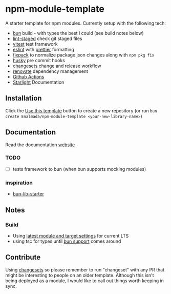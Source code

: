 # npm-module-template

A starter template for npm modules.  Currently setup with the following tech:

* [bun](https://bun.sh/docs/bundler) build - with types the best I could (see build notes below)
* [lint-staged](https://www.npmjs.com/package/lint-staged) check git staged files
* [vitest](https://vitest.dev/) test framework
* [eslint](https://eslint.org/) with [prettier](https://prettier.io/) formatting
* [fixpack](https://www.npmjs.com/package/fixpack) to normalize package.json changes along with `npm pkg fix`
* [husky](https://typicode.github.io/husky/) pre commit hooks
* [changesets](https://github.com/changesets/changesets) change and release workflow
* [renovate](https://github.com/renovatebot/renovate) dependency management
* [Github Actions](https://github.com/features/actions)
* [Starlight](https://github.com/withastro/starlight) Documentation
 
## Installation
Click the [Use this template](https://github.com/Enalmada/npm-module-template/generate) button to create a new repository 
(or run `bun create Enalmada/npm-module-template <your-new-library-name>`)

## Documentation
Read the documentation [website](https://npm-module-template.vercel.app/)

### TODO
- [ ] tests framework to bun (when bun supports mocking modules)

### inspiration
* [bun-lib-starter](https://github.com/wobsoriano/bun-lib-starter)

## Notes
### Build
* Using [latest module and target settings](https://stackoverflow.com/questions/72380007/what-typescript-configuration-produces-output-closest-to-node-js-18-capabilities/72380008#72380008) for current LTS
* using tsc for types until [bun support](https://github.com/oven-sh/bun/issues/5141#issuecomment-1727578701) comes around

## Contribute
Using [changesets](https://github.com/changesets/changesets) so please remember to run "changeset" with any PR that might be interesting to people on an older template.
Although this isn't being deployed as a module, I would like to call out things worth keeping in sync.